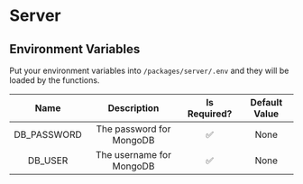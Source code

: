 # Server

## Environment Variables

Put your environment variables into `/packages/server/.env` and they will be loaded by the functions.

| Name | Description | Is Required? | Default Value |
|:-:|:-:|:-:|:-:|
| DB_PASSWORD | The password for MongoDB | ✅ | None |
| DB_USER | The username for MongoDB | ✅ | None |
